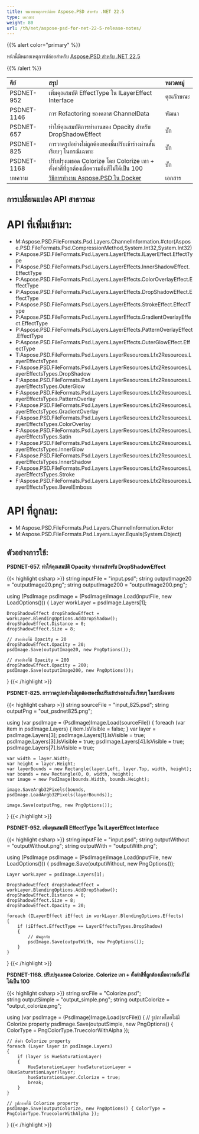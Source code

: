 ```yaml
---
title: หมายเหตุการปล่อย Aspose.PSD สำหรับ .NET 22.5
type: เอกสาร
weight: 80
url: /th/net/aspose-psd-for-net-22-5-release-notes/
---
```


{{% alert color="primary" %}}

หน้านี้มีหมายเหตุการปล่อยสำหรับ [Aspose.PSD สำหรับ .NET 22.5](https://www.nuget.org/packages/Aspose.PSD/)

{{% /alert %}}

|**คีย์**|**สรุป**|**หมวดหมู่**|
| :- | :- | :- |
|PSDNET-952|เพิ่มคุณสมบัติ EffectType ใน ILayerEffect Interface|คุณลักษณะ|
|PSDNET-1146|การ Refactoring ของคลาส ChannelData|พัฒนา|
|PSDNET-657|ทำให้คุณสมบัติการทำงานของ Opacity สำหรับ DropShadowEffect|บั๊ก|
|PSDNET-825|การวาดรูปอย่างไม่ถูกต้องของชั้นปรับเข้าร่างผ่านชั้นเรียบๆ ในกรณีเฉพาะ|บั๊ก|
|PSDNET-1168|ปรับปรุงเมธอด Colorize โดย Colorize เทา + ตั้งค่าสีที่ถูกต้องเมื่อความอิ่มสีไม่ได้เป็น 100|บั๊ก|
|บทความ|[วิธีการทำงาน Aspose.PSD ใน Docker](https://docs.aspose.com/psd/net/how-to-run-aspose-psd-in-docker/)|เอกสาร|

## **การเปลี่ยนแปลง API สาธารณะ**
# **API ที่เพิ่มเข้ามา:**
- M:Aspose.PSD.FileFormats.Psd.Layers.ChannelInformation.#ctor(Aspose.PSD.FileFormats.Psd.CompressionMethod,System.Int32,System.Int32)
- P:Aspose.PSD.FileFormats.Psd.Layers.LayerEffects.ILayerEffect.EffectType
- P:Aspose.PSD.FileFormats.Psd.Layers.LayerEffects.InnerShadowEffect.EffectType
- P:Aspose.PSD.FileFormats.Psd.Layers.LayerEffects.ColorOverlayEffect.EffectType
- P:Aspose.PSD.FileFormats.Psd.Layers.LayerEffects.DropShadowEffect.EffectType
- P:Aspose.PSD.FileFormats.Psd.Layers.LayerEffects.StrokeEffect.EffectType
- P:Aspose.PSD.FileFormats.Psd.Layers.LayerEffects.GradientOverlayEffect.EffectType
- P:Aspose.PSD.FileFormats.Psd.Layers.LayerEffects.PatternOverlayEffect.EffectType
- P:Aspose.PSD.FileFormats.Psd.Layers.LayerEffects.OuterGlowEffect.EffectType
- T:Aspose.PSD.FileFormats.Psd.Layers.LayerResources.Lfx2Resources.LayerEffectsTypes
- F:Aspose.PSD.FileFormats.Psd.Layers.LayerResources.Lfx2Resources.LayerEffectsTypes.DropShadow
- F:Aspose.PSD.FileFormats.Psd.Layers.LayerResources.Lfx2Resources.LayerEffectsTypes.OuterGlow
- F:Aspose.PSD.FileFormats.Psd.Layers.LayerResources.Lfx2Resources.LayerEffectsTypes.PatternOverlay
- F:Aspose.PSD.FileFormats.Psd.Layers.LayerResources.Lfx2Resources.LayerEffectsTypes.GradientOverlay
- F:Aspose.PSD.FileFormats.Psd.Layers.LayerResources.Lfx2Resources.LayerEffectsTypes.ColorOverlay
- F:Aspose.PSD.FileFormats.Psd.Layers.LayerResources.Lfx2Resources.LayerEffectsTypes.Satin
- F:Aspose.PSD.FileFormats.Psd.Layers.LayerResources.Lfx2Resources.LayerEffectsTypes.InnerGlow
- F:Aspose.PSD.FileFormats.Psd.Layers.LayerResources.Lfx2Resources.LayerEffectsTypes.InnerShadow
- F:Aspose.PSD.FileFormats.Psd.Layers.LayerResources.Lfx2Resources.LayerEffectsTypes.Stroke
- F:Aspose.PSD.FileFormats.Psd.Layers.LayerResources.Lfx2Resources.LayerEffectsTypes.BevelEmboss

# **API ที่ถูกลบ:**
- M:Aspose.PSD.FileFormats.Psd.Layers.ChannelInformation.#ctor
- M:Aspose.PSD.FileFormats.Psd.Layers.Layer.Equals(System.Object)

## **ตัวอย่างการใช้:**

**PSDNET-657. ทำให้คุณสมบัติ Opacity ทำงานสำหรับ DropShadowEffect**

{{< highlight csharp >}}
string inputFile = "input.psd";
string outputImage20 = "outputImage20.png";
string outputImage200 = "outputImage200.png";

using (PsdImage psdImage = (PsdImage)Image.Load(inputFile, new LoadOptions()))
{
    Layer workLayer = psdImage.Layers[1];

    DropShadowEffect dropShadowEffect = workLayer.BlendingOptions.AddDropShadow();
    dropShadowEffect.Distance = 0;
    dropShadowEffect.Size = 8;

    // ตัวอย่างที่มี Opacity = 20
    dropShadowEffect.Opacity = 20;
    psdImage.Save(outputImage20, new PngOptions());

    // ตัวอย่างที่มี Opacity = 200
    dropShadowEffect.Opacity = 200;
    psdImage.Save(outputImage200, new PngOptions());
}
{{< /highlight >}}

**PSDNET-825. การวาดรูปอย่างไม่ถูกต้องของชั้นปรับเข้าร่างผ่านชั้นเรียบๆ ในกรณีเฉพาะ**

{{< highlight csharp >}}
string sourceFile = "input_825.psd";
string outputPng = "out_psdnet825.png";

using (var psdImage = (PsdImage)Image.Load(sourceFile))
{
    foreach (var item in psdImage.Layers)
    {
        item.IsVisible = false;
    }
    var layer = psdImage.Layers[3];
    psdImage.Layers[1].IsVisible = true;
    psdImage.Layers[3].IsVisible = true;
    psdImage.Layers[4].IsVisible = true;
    psdImage.Layers[7].IsVisible = true;

    var width = layer.Width;
    var height = layer.Height;
    var layerBounds = new Rectangle(layer.Left, layer.Top, width, height);
    var bounds = new Rectangle(0, 0, width, height);
    var image = new PsdImage(bounds.Width, bounds.Height);

    image.SaveArgb32Pixels(bounds, psdImage.LoadArgb32Pixels(layerBounds));

    image.Save(outputPng, new PngOptions());
}
{{< /highlight >}}

**PSDNET-952. เพิ่มคุณสมบัติ EffectType ใน ILayerEffect Interface**

{{< highlight csharp >}}
string inputFile = "input.psd";
string outputWithout = "outputWithout.png";
string outputWith = "outputWith.png";

using (PsdImage psdImage = (PsdImage)Image.Load(inputFile, new LoadOptions()))
{
    psdImage.Save(outputWithout, new PngOptions());

    Layer workLayer = psdImage.Layers[1];

    DropShadowEffect dropShadowEffect = workLayer.BlendingOptions.AddDropShadow();
    dropShadowEffect.Distance = 0;
    dropShadowEffect.Size = 8;
    dropShadowEffect.Opacity = 20;

    foreach (ILayerEffect iEffect in workLayer.BlendingOptions.Effects)
    {
        if (iEffect.EffectType == LayerEffectsTypes.DropShadow)
        {
            // มันถูกจับ
            psdImage.Save(outputWith, new PngOptions());
        }
    }
}
{{< /highlight >}}

**PSDNET-1168. ปรับปรุงเมธอด Colorize. Colorize เทา + ตั้งค่าสีที่ถูกต้องเมื่อความอิ่มสีไม่ได้เป็น 100**

{{< highlight csharp >}}
string srcFile = "Colorize.psd";            
string outputSimple = "output_simple.png";
string outputColorize = "output_colorize.png";

using (var psdImage = (PsdImage)Image.Load(srcFile))
{
    // รูปภาพโดยไม่มี Colorize property
    psdImage.Save(outputSimple, new PngOptions() { ColorType = PngColorType.TruecolorWithAlpha });
    
    // ตั้งค่า Colorize property
    foreach (Layer layer in psdImage.Layers)
    {
        if (layer is HueSaturationLayer)
        {
            HueSaturationLayer hueSaturationLayer = (HueSaturationLayer)layer;
            hueSaturationLayer.Colorize = true;
            break;
        }
    }
    
    // รูปภาพที่มี Colorize property
    psdImage.Save(outputColorize, new PngOptions() { ColorType = PngColorType.TruecolorWithAlpha });
}
{{< /highlight >}}
